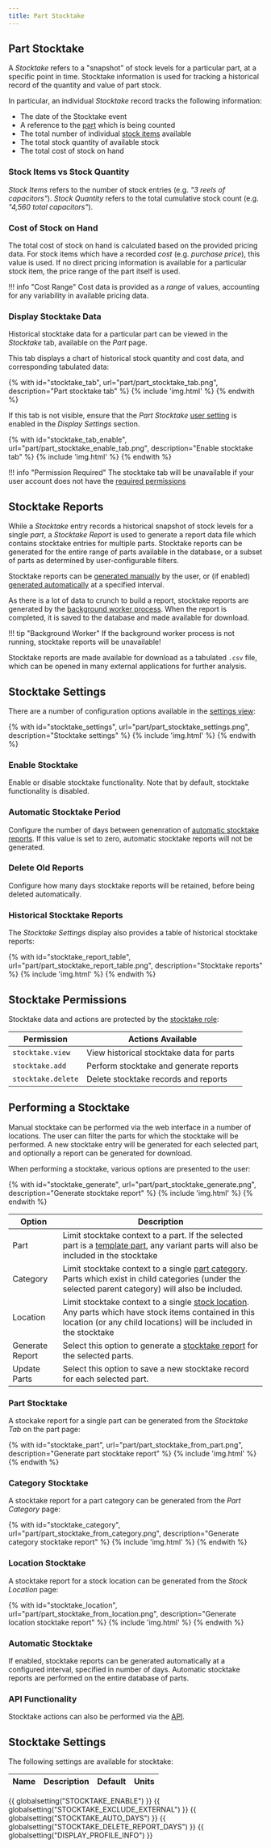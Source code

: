 ```yaml
---
title: Part Stocktake
---
```


## Part Stocktake

A *Stocktake* refers to a "snapshot" of stock levels for a particular part, at a specific point in time. Stocktake information is used for tracking a historical record of the quantity and value of part stock.

In particular, an individual *Stocktake* record tracks the following information:

- The date of the Stocktake event
- A reference to the [part](./index.md) which is being counted
- The total number of individual [stock items](../stock/index.md) available
- The total stock quantity of available stock
- The total cost of stock on hand

### Stock Items vs Stock Quantity

*Stock Items* refers to the number of stock entries (e.g. *"3 reels of capacitors"*). *Stock Quantity* refers to the total cumulative stock count (e.g. *"4,560 total capacitors"*).

### Cost of Stock on Hand

The total cost of stock on hand is calculated based on the provided pricing data. For stock items which have a recorded *cost* (e.g. *purchase price*), this value is used. If no direct pricing information is available for a particular stock item, the price range of the part itself is used.

!!! info "Cost Range"
    Cost data is provided as a *range* of values, accounting for any variability in available pricing data.

### Display Stocktake Data

Historical stocktake data for a particular part can be viewed in the *Stocktake* tab, available on the *Part* page.

This tab displays a chart of historical stock quantity and cost data, and corresponding tabulated data:

{% with id="stocktake_tab", url="part/part_stocktake_tab.png", description="Part stocktake tab" %}
{% include 'img.html' %}
{% endwith %}

If this tab is not visible, ensure that the *Part Stocktake* [user setting](../settings/user.md) is enabled in the *Display Settings* section.

{% with id="stocktake_tab_enable", url="part/part_stocktake_enable_tab.png", description="Enable stocktake tab" %}
{% include 'img.html' %}
{% endwith %}

!!! info "Permission Required"
    The stocktake tab will be unavailable if your user account does not have the [required permissions](#stocktake-permissions)

## Stocktake Reports

While a *Stocktake* entry records a historical snapshot of stock levels for a single *part*, a *Stocktake Report* is used to generate a report data file which contains stocktake entries for multiple parts. Stocktake reports can be generated for the entire range of parts available in the database, or a subset of parts as determined by user-configurable filters.

Stocktake reports can be [generated manually](#performing-a-stocktake) by the user, or (if enabled) [generated automatically](#automatic-stocktake) at a specified interval.

As there is a lot of data to crunch to build a report, stocktake reports are generated by the [background worker process](../settings/tasks.md). When the report is completed, it is saved to the database and made available for download.

!!! tip "Background Worker"
    If the background worker process is not running, stocktake reports will be unavailable!

Stocktake reports are made available for download as a tabulated `.csv` file, which can be opened in many external applications for further analysis.

## Stocktake Settings

There are a number of configuration options available in the [settings view](../settings/global.md):

{% with id="stocktake_settings", url="part/part_stocktake_settings.png", description="Stocktake settings" %}
{% include 'img.html' %}
{% endwith %}

### Enable Stocktake

Enable or disable stocktake functionality. Note that by default, stocktake functionality is disabled.

### Automatic Stocktake Period

Configure the number of days between genenration of [automatic stocktake reports](#automatic-stocktake). If this value is set to zero, automatic stocktake reports will not be generated.

### Delete Old Reports

Configure how many days stocktake reports will be retained, before being deleted automatically.

### Historical Stocktake Reports

The *Stocktake Settings* display also provides a table of historical stocktake reports:

{% with id="stocktake_report_table", url="part/part_stocktake_report_table.png", description="Stocktake reports" %}
{% include 'img.html' %}
{% endwith %}

## Stocktake Permissions

Stocktake data and actions are protected by the [stocktake role](../settings/permissions.md#role):

| Permission | Actions Available |
| --- | --- |
| `stocktake.view` | View historical stocktake data for parts |
| `stocktake.add` | Perform stocktake and generate reports |
| `stocktake.delete` | Delete stocktake records and reports |

## Performing a Stocktake

Manual stocktake can be performed via the web interface in a number of locations. The user can filter the parts for which the stocktake will be performed. A new stocktake entry will be generated for each selected part, and optionally a report can be generated for download.

When performing a stocktake, various options are presented to the user:

{% with id="stocktake_generate", url="part/part_stocktake_generate.png", description="Generate stocktake report" %}
{% include 'img.html' %}
{% endwith %}

| Option | Description |
| --- | --- |
| Part | Limit stocktake context to a part. If the selected part is a [template part](./index.md#template), any variant parts will also be included in the stocktake |
| Category | Limit stocktake context to a single [part category](./index.md#part-category). Parts which exist in child categories (under the selected parent category) will also be included. |
| Location | Limit stocktake context to a single [stock location](../stock/index.md#stock-location). Any parts which have stock items contained in this location (or any child locations) will be included in the stocktake |
| Generate Report | Select this option to generate a [stocktake report](#stocktake-reports) for the selected parts. |
| Update Parts | Select this option to save a new stocktake record for each selected part. |

### Part Stocktake

A stockake report for a single part can be generated from the *Stocktake Tab* on the part page:

{% with id="stocktake_part", url="part/part_stocktake_from_part.png", description="Generate part stocktake report" %}
{% include 'img.html' %}
{% endwith %}

### Category Stocktake

A stocktake report for a part category can be generated from the *Part Category* page:

{% with id="stocktake_category", url="part/part_stocktake_from_category.png", description="Generate category stocktake report" %}
{% include 'img.html' %}
{% endwith %}

### Location Stocktake

A stocktake report for a stock location can be generated from the *Stock Location* page:

{% with id="stocktake_location", url="part/part_stocktake_from_location.png", description="Generate location stocktake report" %}
{% include 'img.html' %}
{% endwith %}

### Automatic Stocktake

If enabled, stocktake reports can be generated automatically at a configured interval, specified in number of days. Automatic stocktake reports are performed on the entire database of parts.

### API Functionality

Stocktake actions can also be performed via the [API](../api/index.md).

## Stocktake Settings

The following settings are available for stocktake:

| Name | Description | Default | Units |
| ---- | ----------- | ------- | ----- |
{{ globalsetting("STOCKTAKE_ENABLE") }}
{{ globalsetting("STOCKTAKE_EXCLUDE_EXTERNAL") }}
{{ globalsetting("STOCKTAKE_AUTO_DAYS") }}
{{ globalsetting("STOCKTAKE_DELETE_REPORT_DAYS") }}
{{ globalsetting("DISPLAY_PROFILE_INFO") }}
